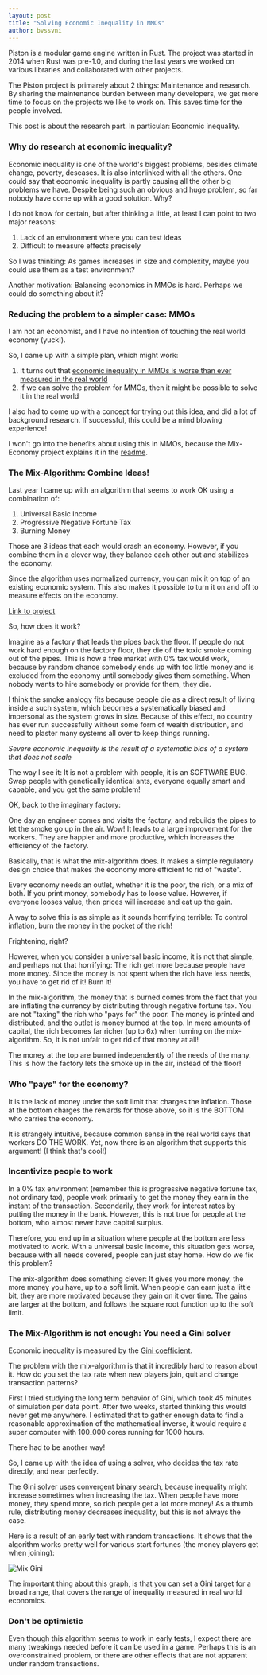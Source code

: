 ```yaml
---
layout: post
title: "Solving Economic Inequality in MMOs"
author: bvssvni
---
```


Piston is a modular game engine written in Rust.
The project was started in 2014 when Rust was pre-1.0,
and during the last years we worked on various libraries and collaborated with other projects.

The Piston project is primarely about 2 things: Maintenance and research.
By sharing the maintenance burden between many developers,
we get more time to focus on the projects we like to work on.
This saves time for the people involved.

This post is about the research part. In particular: Economic inequality.

### Why do research at economic inequality?

Economic inequality is one of the world's biggest problems, besides climate change, poverty, deseases.
It is also interlinked with all the others.
One could say that economic inequality is partly causing all the other big problems we have.
Despite being such an obvious and huge problem, so far nobody have come up with a good solution. Why?

I do not know for certain, but after thinking a little, at least I can point to two major reasons:

1. Lack of an environment where you can test ideas
2. Difficult to measure effects precisely

So I was thinking: As games increases in size and complexity, maybe you could use them as a test environment?

Another motivation: Balancing economics in MMOs is hard. Perhaps we could do something about it?

### Reducing the problem to a simpler case: MMOs

I am not an economist, and I have no intention of touching the real world economy (yuck!).

So, I came up with a simple plan, which might work:

1. It turns out that [economic inequality in MMOs is worse than ever measured in the real world](https://en.wikipedia.org/wiki/Virtual_economy)
2. If we can solve the problem for MMOs, then it might be possible to solve it in the real world

I also had to come up with a concept for trying out this idea, and did a lot of background research.
If successful, this could be a mind blowing experience!

I won't go into the benefits about using this in MMOs, because the Mix-Economy project explains it in the [readme](https://github.com/PistonDevelopers/mix_economy/blob/master/README.md).

### The Mix-Algorithm: Combine Ideas!

Last year I came up with an algorithm that seems to work OK using a combination of:

1. Universal Basic Income
2. Progressive Negative Fortune Tax
3. Burning Money

Those are 3 ideas that each would crash an economy.
However, if you combine them in a clever way, they balance each other out and stabilizes the economy.

Since the algorithm uses normalized currency, you can mix it on top of an existing economic system.
This also makes it possible to turn it on and off to measure effects on the economy.

[Link to project](https://github.com/pistondevelopers/mix_economy)

So, how does it work?

Imagine as a factory that leads the pipes back the floor.
If people do not work hard enough on the factory floor, they die of the toxic smoke coming out of the pipes.
This is how a free market with 0% tax would work, because by random chance somebody ends up with too little money
and is excluded from the economy until somebody gives them something.
When nobody wants to hire somebody or provide for them, they die.

I think the smoke analogy fits because people die as a direct result of living inside a such system,
which becomes a systematically biased and impersonal as the system grows in size.
Because of this effect, no country has ever run successfully without some form of wealth distribution, and need to
plaster many systems all over to keep things running.

*Severe economic inequality is the result of a systematic bias of a system that does not scale*

The way I see it: It is not a problem with people, it is an SOFTWARE BUG.
Swap people with genetically identical ants, everyone equally smart and capable, and you get the same problem!

OK, back to the imaginary factory:

One day an engineer comes and visits the factory,
and rebuilds the pipes to let the smoke go up in the air. Wow!
It leads to a large improvement for the workers.
They are happier and more productive, which increases the efficiency of the factory.

Basically, that is what the mix-algorithm does.
It makes a simple regulatory design choice that makes the economy more efficient to rid of "waste".

Every economy needs an outlet, whether it is the poor, the rich, or a mix of both.
If you print money, somebody has to loose value.
However, if everyone looses value, then prices will increase and eat up the gain.

A way to solve this is as simple as it sounds horrifying terrible:
To control inflation, burn the money in the pocket of the rich!

Frightening, right?

However, when you consider a universal basic income,
it is not that simple, and perhaps not that horrifying: The rich get more because people have more money.
Since the money is not spent when the rich have less needs, you have to get rid of it! Burn it!

In the mix-algorithm, the money that is burned comes from the fact that you are inflating the currency by distributing through negative fortune tax.
You are not "taxing" the rich who "pays for" the poor.
The money is printed and distributed, and the outlet is money burned at the top.
In mere amounts of capital, the rich becomes far richer (up to 6x) when turning on the mix-algorithm.
So, it is not unfair to get rid of that money at all!

The money at the top are burned independently of the needs of the many.
This is how the factory lets the smoke up in the air, instead of the floor!

### Who "pays" for the economy?

It is the lack of money under the soft limit that charges the inflation.
Those at the bottom charges the rewards for those above, so it is the BOTTOM who carries the economy.

It is strangely intuitive, because common sense in the real world says that workers DO THE WORK.
Yet, now there is an algorithm that supports this argument! (I think that's cool!)

### Incentivize people to work

In a 0% tax environment (remember this is progressive negative fortune tax, not ordinary tax),
people work primarily to get the money they earn in the instant of the transaction.
Secondarily, they work for interest rates by putting the money in the bank.
However, this is not true for people at the bottom, who almost never have capital surplus.

Therefore, you end up in a situation where people at the bottom are less motivated to work.
With a universal basic income, this situation gets worse, because with all needs covered, people can just stay home.
How do we fix this problem?

The mix-algorithm does something clever: It gives you more money, the more money you have, up to a soft limit.
When people can earn just a little bit, they are more motivated because they gain on it over time.
The gains are larger at the bottom, and follows the square root function up to the soft limit.

### The Mix-Algorithm is not enough: You need a Gini solver

Economic inequality is measured by the [Gini coefficient](https://en.wikipedia.org/wiki/Gini_coefficient).

The problem with the mix-algorithm is that it incredibly hard to reason about it.
How do you set the tax rate when new players join, quit and change transaction patterns?

First I tried studying the long term behavior of Gini, which took 45 minutes of simulation per data point.
After two weeks, started thinking this would never get me anywhere.
I estimated that to gather enough data to find a reasonable approximation of the mathematical inverse,
it would require a super computer with 100_000 cores running for 1000 hours.

There had to be another way!

So, I came up with the idea of using a solver, who decides the tax rate directly, and near perfectly.

The Gini solver uses convergent binary search, because inequality might increase sometimes when increasing the tax.
When people have more money, they spend more, so rich people get a lot more money!
As a thumb rule, distributing money decreases inequality, but this is not always the case.

Here is a result of an early test with random transactions.
It shows that the algorithm works pretty well for various start fortunes (the money players get when joining):

![Mix Gini](https://cloud.githubusercontent.com/assets/1743862/19704277/629a3b42-9b07-11e6-9894-21ef6f98b436.png)

The important thing about this graph, is that you can set a Gini target for a broad range, that covers
the range of inequality measured in real world economics.

### Don't be optimistic

Even though this algorithm seems to work in early tests, I expect there are many tweakings needed before it can be used in a game.
Perhaps this is an overconstrained problem, or there are other effects that are not apparent under random transactions.

